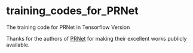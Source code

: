 # training_codes_for_PRNet
The training code for PRNet in Tensorflow Version


Thanks for the authors of [PRNet](https://github.com/YadiraF/PRNet) for making their excellent works publicly available.
